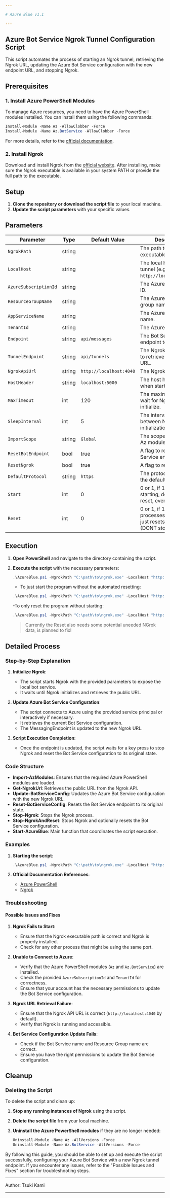 ```yaml
---

# Azure Blue v1.1

---
```


## Azure Bot Service Ngrok Tunnel Configuration Script

This script automates the process of starting an Ngrok tunnel, retrieving the Ngrok URL, updating the Azure Bot Service configuration with the new endpoint URL, and stopping Ngrok.

## Prerequisites

### 1. Install Azure PowerShell Modules

To manage Azure resources, you need to have the Azure PowerShell modules installed. You can install them using the following commands:

```powershell
Install-Module -Name Az -AllowClobber -Force
Install-Module -Name Az.BotService -AllowClobber -Force
```

For more details, refer to the [official documentation](https://learn.microsoft.com/en-us/powershell/azure/install-azps-windows?view=azps-12.1.0&tabs=powershell&pivots=windows-psgallery).

### 2. Install Ngrok

Download and install Ngrok from the [official website](https://ngrok.com/download). After installing, make sure the Ngrok executable is available in your system PATH or provide the full path to the executable.

## Setup

1. **Clone the repository or download the script file** to your local machine.
2. **Update the script parameters** with your specific values.

## Parameters

| Parameter            | Type      | Default Value         | Description                                                                 |
|----------------------|-----------|-----------------------|-----------------------------------------------------------------------------|
| `NgrokPath`          | string    |                       | The path to the Ngrok executable.                                           |
| `LocalHost`          | string    |                       | The local host URL to tunnel (e.g., `http://localhost:5000`).                |
| `AzureSubscriptionId`| string    |                       | The Azure subscription ID.                                                  |
| `ResourceGroupName`  | string    |                       | The Azure resource group name.                                              |
| `AppServiceName`     | string    |                       | The Azure App Service name.                                                 |
| `TenantId`           | string    |                       | The Azure tenant ID.                                                        |
| `Endpoint`           | string    | `api/messages`        | The Bot Service endpoint to update.                                         |
| `TunnelEndpoint`     | string    | `api/tunnels`         | The Ngrok API endpoint to retrieve the tunnel URL.                          |
| `NgrokApiUrl`        | string    | `http://localhost:4040`| The Ngrok API URL.                                                          |
| `HostHeader`         | string    | `localhost:5000`      | The host header to use when starting Ngrok.                                 |
| `MaxTimeout`         | int       | 120                   | The maximum time to wait for Ngrok to initialize.                           |
| `SleepInterval`      | int       | 5                     | The interval to wait between Ngrok initialization checks.                   |
| `ImportScope`        | string    | `Global`              | The scope to import the Az module.                                          |
| `ResetBotEndpoint`   | bool      | true                  | A flag to reset the Bot Service endpoint.                                   |
| `ResetNgrok`         | bool      | true                  | A flag to reset Ngrok.                                                      |
| `DefaultProtocol`    | string    | `https`               | The protocol to use for the default endpoint.                               |
| `Start`              | int       | 0                     | 0 or 1, if 1 is only starting, dont waits for reset, even on errors        |
| `Reset`              | int       | 0                     | 0 or 1, if 1 dont processes the start and just resets the url in bot (DONT stops Ngrok |

## Execution

1. **Open PowerShell** and navigate to the directory containing the script.
2. **Execute the script** with the necessary parameters:

   ```powershell
   .\AzureBlue.ps1 -NgrokPath "C:\path\to\ngrok.exe" -LocalHost "http://localhost:5000" -AzureSubscriptionId "your-subscription-id" -ResourceGroupName "your-resource-group" -AppServiceName "your-app-service-name" -TenantId "your-tenant-id"
   ```

   - To just start the program without the automated resetting:
   ```powershell
   .\AzureBlue.ps1 -NgrokPath "C:\path\to\ngrok.exe" -LocalHost "http://localhost:5000" -AzureSubscriptionId "your-subscription-id" -ResourceGroupName "your-resource-group" -AppServiceName "your-app-service-name" -TenantId "your-tenant-id -Start 1"
   ```

   -To only reset the program without starting:
   ```powershell
   .\AzureBlue.ps1 -NgrokPath "C:\path\to\ngrok.exe" -LocalHost "http://localhost:5000" -AzureSubscriptionId "your-subscription-id" -ResourceGroupName "your-resource-group" -AppServiceName "your-app-service-name" -TenantId "your-tenant-id -Reset 1"
   ```

   > Currently the Reset also needs some potential uneeded NGrok data, is planned to fix!

## Detailed Process

### Step-by-Step Explanation

1. **Initialize Ngrok**:
    - The script starts Ngrok with the provided parameters to expose the local bot service.
    - It waits until Ngrok initializes and retrieves the public URL.

2. **Update Azure Bot Service Configuration**:
    - The script connects to Azure using the provided service principal or interactively if necessary.
    - It retrieves the current Bot Service configuration.
    - The MessagingEndpoint is updated to the new Ngrok URL.

3. **Script Execution Completion**:
    - Once the endpoint is updated, the script waits for a key press to stop Ngrok and reset the Bot Service configuration to its original state.

### Code Structure

- **Import-AzModules**: Ensures that the required Azure PowerShell modules are loaded.
- **Get-NgrokUrl**: Retrieves the public URL from the Ngrok API.
- **Update-BotServiceConfig**: Updates the Azure Bot Service configuration with the new Ngrok URL.
- **Reset-BotServiceConfig**: Resets the Bot Service endpoint to its original state.
- **Stop-Ngrok**: Stops the Ngrok process.
- **Stop-NgrokAndReset**: Stops Ngrok and optionally resets the Bot Service configuration.
- **Start-AzureBlue**: Main function that coordinates the script execution.

### Examples

1. **Starting the script**:

   ```powershell
   .\AzureBlue.ps1 -NgrokPath "C:\path\to\ngrok.exe" -LocalHost "http://localhost:5000" -AzureSubscriptionId "your-subscription-id" -ResourceGroupName "your-resource-group" -AppServiceName "your-app-service-name" -TenantId "your-tenant-id"
   ```

2. **Official Documentation References**:
    - [Azure PowerShell](https://learn.microsoft.com/en-us/powershell/azure/new-azureps-module-az?view=azps-12.1.0)
    - [Ngrok](https://ngrok.com/docs)

### Troubleshooting

#### Possible Issues and Fixes

1. **Ngrok Fails to Start**:
    - Ensure that the Ngrok executable path is correct and Ngrok is properly installed.
    - Check for any other process that might be using the same port.

2. **Unable to Connect to Azure**:
    - Verify that the Azure PowerShell modules (`Az` and `Az.BotService`) are installed.
    - Check the provided `AzureSubscriptionId` and `TenantId` for correctness.
    - Ensure that your account has the necessary permissions to update the Bot Service configuration.

3. **Ngrok URL Retrieval Failure**:
    - Ensure that the Ngrok API URL is correct (`http://localhost:4040` by default).
    - Verify that Ngrok is running and accessible.

4. **Bot Service Configuration Update Fails**:
    - Check if the Bot Service name and Resource Group name are correct.
    - Ensure you have the right permissions to update the Bot Service configuration.

## Cleanup

### Deleting the Script

To delete the script and clean up:

1. **Stop any running instances of Ngrok** using the script.
2. **Delete the script file** from your local machine.
3. **Uninstall the Azure PowerShell modules** if they are no longer needed:

   ```powershell
   Uninstall-Module -Name Az -AllVersions -Force
   Uninstall-Module -Name Az.BotService -AllVersions -Force
   ```

By following this guide, you should be able to set up and execute the script successfully, configuring your Azure Bot Service with a new Ngrok tunnel endpoint. If you encounter any issues, refer to the "Possible Issues and Fixes" section for troubleshooting steps.

---

Author: Tsuki Kami

---
